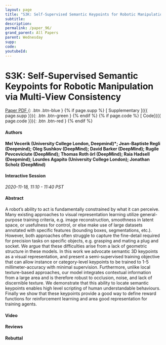 ```yaml
---
layout: page
title: "S3K: Self-Supervised Semantic Keypoints for Robotic Manipulation via Multi-View Consistency"
subtitle: 
description:
permalink: /paper_96/
grand_parent: All Papers
parent: Wednesday
supp: 
code: 
youtubeId: 
---
```


# S3K: Self-Supervised Semantic Keypoints for Robotic Manipulation via Multi-View Consistency

[<i class="fa fa-file-text-o" aria-hidden="true"></i> Paper PDF ](https://drive.google.com/file/d/15lZ0nPZeV5zFY2heTU2ZZUpaXQkuJPH8/view){: .btn .btn-blue } {% if page.supp %} [<i class="fa fa-file-text-o" aria-hidden="true"></i> Supplementary ]({{ page.supp }}){: .btn .btn-green } {% endif %} {% if page.code %} [<i class="fa fa-github" aria-hidden="true"></i> Code]({{ page.code }}){: .btn .btn-red }
{% endif %}

#### Authors
**Mel Vecerik (University College London, Deepmind)*; Jean-Baptiste Regli (Deepmind); Oleg Sushkov (DeepMind); David Barker (DeepMind); Rugile Pevceviciute (DeepMind); Thomas Roth ̈orl (DeepMind); Raia Hadsell (Deepmind); Lourdes Agapito (University College London); Jonathan Scholz (DeepMind)**

#### Interactive Session
*2020-11-18, 11:10 - 11:40 PST*

#### Abstract
A robot’s ability to act is fundamentally constrained by what it can perceive. Many existing approaches to visual representation learning utilize general-purpose training criteria, e.g. image reconstruction, smoothness in latent space, or usefulness for control, or else make use of large datasets annotated with specific features (bounding boxes, segmentations, etc.). However, both approaches often struggle to capture the fine-detail required for precision tasks on specific objects, e.g. grasping and mating a plug and socket. We argue that these difficulties arise from a lack of geometric structure in these models. In this work we advocate semantic 3D keypoints as a visual representation, and present a semi-supervised training objective that can allow instance or category-level keypoints to be trained to 1-5 millimeter-accuracy with minimal supervision. Furthermore, unlike local texture-based approaches, our model integrates contextual information from a large area and is therefore robust to occlusion, noise, and lack of discernible texture. We demonstrate that this ability to locate semantic keypoints enables high level scripting of human understandable behaviours. Finally we show that these keypoints provide a good way to define reward functions for reinforcement learning and area good representation for training agents.

#### Video 

#### Reviews

#### Rebuttal
